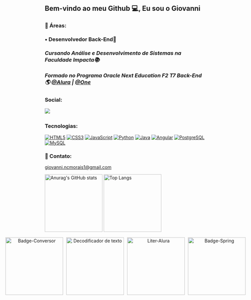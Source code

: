 ##  Bem-vindo ao meu Github 💻, Eu sou o Giovanni

### 💼 Áreas:

### • Desenvolvedor Back-End📌
### _Cursando Análise e Desenvolvimento de Sistemas na Faculdade Impacta📚_
### _Formado no Programa Oracle Next Education F2 T7 Back-End 🌎 [@Alura](https://www.alura.com.br/) | [@One](https://www.oracle.com/br/)<br>_

##
### Social:

<a href="https://www.linkedin.com/in/giovanni-nascimento-morais-b72377289/" target="_blank"><img src="https://img.shields.io/badge/-LinkedIn-%230077B5?style=for-the-badge&logo=linkedin&logoColor=white" target="_blank"></a> 

##
### Tecnologias:

[![HTML5](https://img.shields.io/badge/HTML5-E34F26?style=for-the-badge&logo=html5&logoColor=white)]()
[![CSS3](https://img.shields.io/badge/CSS3-1572B6?style=for-the-badge&logo=css3&logoColor=white)]()
[![JavaScript](https://img.shields.io/badge/JavaScript-F7DF1E?style=for-the-badge&logo=javascript&logoColor=black)]()
[![Python](https://img.shields.io/badge/Python-14354C?style=for-the-badge&logo=python&logoColor=white)]()
[![Java](https://img.shields.io/badge/Java-ED8B00?style=for-the-badge&logo=openjdk&logoColor=white)]()
[![Angular](https://img.shields.io/badge/Angular-DD0031?style=for-the-badge&logo=angular&logoColor=white)]()
[![PostgreSQL](https://img.shields.io/badge/PostgreSQL-316192?style=for-the-badge&logo=postgresql&logoColor=white)]()
[![MySQL](https://img.shields.io/badge/MySQL-00000F?style=for-the-badge&logo=mysql&logoColor=white)]()



### 📧 Contato:

giovanni.ncmorais1@gmail.com

<div>
<img height="180em" src="https://github-readme-stats.vercel.app/api?username=gnmors&show_icons=true&border_radius=3&theme=tokyonight" alt="Anurag's GitHub stats">
<img height="180em" src="https://github-readme-stats.vercel.app/api/top-langs/?username=gnmors&layout=compact&border_radius=3&theme=tokyonight" alt="Top Langs">
</div>

<p align="center" style="display: flex; justify-content: center; gap: 10px;">
  <img src="https://github.com/user-attachments/assets/be15de99-2789-4a0d-93a3-10947fb23b20" width="180" alt="Badge-Conversor" />
  <img src="https://github.com/user-attachments/assets/665837dc-3290-4587-979f-3a9da4505148" width="180" alt="Decodificador de texto" />
  <img src="https://github.com/user-attachments/assets/f7988463-4ffc-45b5-a61a-c71229498715" width="180" alt="Liter-Alura" />
  <img src="https://github.com/user-attachments/assets/c18bafe6-4bca-49b0-bdb5-6ba6ef5e192f" width="180" alt="Badge-Spring" />
</p>


